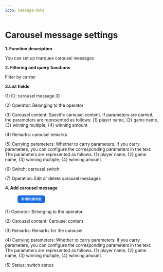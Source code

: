 ```yaml
---
icon: message-dots
---
```


# Carousel message settings

**1. Function description**

You can set up marquee carousel messages

**2. Filtering and query functions**

Filter by carrier

**3.List fields**

(1) ID: carousel message ID

(2) Operator: Belonging to the operator

(3) Carousel content: Specific carousel content. If parameters are carried, the parameters are represented as follows: {1} player name, {2} game name, {3} winning multiple, {4} winning amount

(4) Remarks: carousel remarks

(5) Carrying parameters: Whether to carry parameters. If you carry parameters, you can configure the corresponding parameters in the text. The parameters are represented as follows: {1} player name, {2} game name, {3} winning multiple, {4} winning amount

(6) Switch: carousel switch

(7) Operation: Edit or delete carousel messages

**4. Add carousel message**

<div align="left"><figure><img src="../.gitbook/assets/image (107).png" alt="" width="93"><figcaption></figcaption></figure></div>

(1) Operator: Belonging to the operator

(2) Carousel content: Carousel content

(3) Remarks: Remarks for the carousel

(4) Carrying parameters: Whether to carry parameters. If you carry parameters, you can configure the corresponding parameters in the text. The parameters are represented as follows: {1} player name, {2} game name, {3} winning multiple, {4} winning amount

(5) Status: switch status
